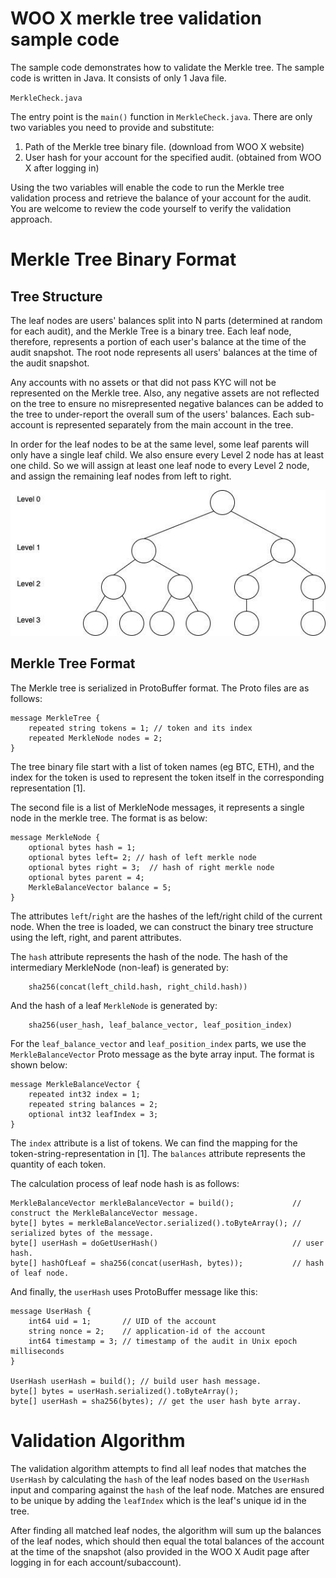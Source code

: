 # WOO X merkle tree validation sample code

The sample code demonstrates how to validate the Merkle tree. The sample code is written in Java. It consists of only 1 Java file.

`MerkleCheck.java`

The entry point is the `main()` function in `MerkleCheck.java`. There are only two variables you need to provide and substitute:
1. Path of the Merkle tree binary file. (download from WOO X website)
2. User hash for your account for the specified audit. (obtained from WOO X after logging in)

Using the two variables will enable the code to run the Merkle tree validation process and retrieve the balance of your account for the audit. You are welcome to review the code yourself to verify the validation approach.

# Merkle Tree Binary Format
## Tree Structure

The leaf nodes are users' balances split into N parts (determined at random for each audit), and the Merkle Tree is a binary tree. Each leaf node, therefore, represents a portion of each user's balance at the time of the audit snapshot. The root node represents all users' balances at the time of the audit snapshot.

Any accounts with no assets or that did not pass KYC will not be represented on the Merkle tree. Also, any negative assets are not reflected on the tree to ensure no misrepresented negative balances can be added to the tree to under-report the overall sum of the users' balances. Each sub-account is represented separately from the main account in the tree.

In order for the leaf nodes to be at the same level, some leaf parents will only have a single leaf child. We also ensure every Level 2 node has at least one child. So we will assign at least one leaf node to every Level 2 node, and assign the remaining leaf nodes from left to right.


![the merkle tree structure](tree.jpeg)

## Merkle Tree Format

The Merkle tree is serialized in ProtoBuffer format. The Proto files are as follows:

    message MerkleTree {
        repeated string tokens = 1; // token and its index
        repeated MerkleNode nodes = 2;
    }

The tree binary file start with a list of token names (eg BTC, ETH), and the index for the token is used to represent the token itself in the corresponding representation [1].

The second file is a list of MerkleNode messages, it represents a single node in the merkle tree. The format is as below:

    message MerkleNode {
        optional bytes hash = 1;  
        optional bytes left= 2; // hash of left merkle node  
        optional bytes right = 3;  // hash of right merkle node
        optional bytes parent = 4;  
        MerkleBalanceVector balance = 5;
    }

The attributes `left`/`right` are the hashes of the left/right child of the current node. When the tree is loaded, we can construct the binary tree structure using the left, right, and parent attributes.

The `hash` attribute represents the hash of the node. The hash of the intermediary MerkleNode (non-leaf) is generated by:

```
    sha256(concat(left_child.hash, right_child.hash))
```

And the hash of a leaf `MerkleNode` is generated by:

```
    sha256(user_hash, leaf_balance_vector, leaf_position_index)
```

For the `leaf_balance_vector` and `leaf_position_index` parts, we use the `MerkleBalanceVector` Proto message as the byte array input. The format is shown below:

    message MerkleBalanceVector {
        repeated int32 index = 1;   
        repeated string balances = 2;  
        optional int32 leafIndex = 3;
    }

The `index` attribute is a list of tokens. We can find the mapping for the token-string-representation in [1]. The `balances` attribute represents the quantity of each token.

The calculation process of leaf node hash is as follows:

    MerkleBalanceVector merkleBalanceVector = build();             // construct the MerkleBalanceVector message.
    byte[] bytes = merkleBalanceVector.serialized().toByteArray(); // serialized bytes of the message.
    byte[] userHash = doGetUserHash()                              // user hash.
    byte[] hashOfLeaf = sha256(concat(userHash, bytes));           // hash of leaf node.

And finally, the `userHash` uses ProtoBuffer message like this:

    message UserHash {
        int64 uid = 1;       // UID of the account
        string nonce = 2;    // application-id of the account
        int64 timestamp = 3; // timestamp of the audit in Unix epoch milliseconds
    }

    UserHash userHash = build(); // build user hash message.
    byte[] bytes = userHash.serialized().toByteArray();
    byte[] userHash = sha256(bytes); // get the user hash byte array.

# Validation Algorithm

The validation algorithm attempts to find all leaf nodes that matches the `UserHash` by calculating the `hash` of the leaf nodes based on the `UserHash` input and comparing against the `hash` of the leaf node. Matches are ensured to be unique by adding the `leafIndex` which is the leaf's unique id in the tree. 

After finding all matched leaf nodes, the algorithm will sum up the balances of the leaf nodes, which should then equal the total balances of the account at the time of the snapshot (also provided in the WOO X Audit page after logging in for each account/subaccount).

